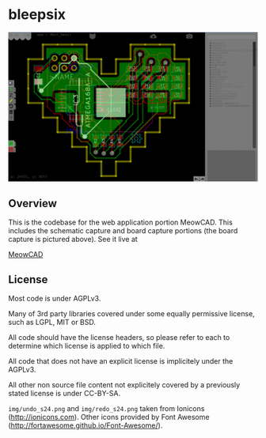 bleepsix
========

![brd_capture](https://raw.githubusercontent.com/abetusk/www.meowcad.com/release/html/img/misc/brd_cap_screen.png)


Overview
---

This is the codebase for the web application portion MeowCAD.  This includes the schematic capture and board capture portions (the board capture is pictured above).  See it live at

[MeowCAD](https://meowcad.com)

License
---

Most code is under AGPLv3.

Many of 3rd party libraries covered
under some equally permissive license, such as LGPL, MIT or BSD.

All code should have the license headers, so please refer to
each to determine which license is applied to which file.

All code that does not have an explicit license is implicitely
under the AGPLv3.

All other non source file content not explicitely covered by a 
previously stated license is under CC-BY-SA.

`img/undo_s24.png` and `img/redo_s24.png` taken from Ionicons (http://ionicons.com).
Other icons provided by Font Awesome (http://fortawesome.github.io/Font-Awesome/).

